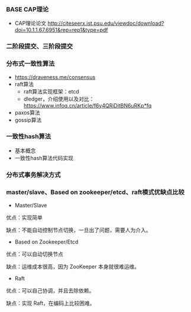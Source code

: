 ### BASE CAP理论
- CAP理论论文 http://citeseerx.ist.psu.edu/viewdoc/download?doi=10.1.1.67.6951&rep=rep1&type=pdf
### 二阶段提交、三阶段提交
### 分布式一致性算法 

- https://draveness.me/consensus
- raft算法
    - raft算法实现框架：etcd
    - dledger，介绍使用以及对比：https://www.infoq.cn/article/f6y4QRiDitBN6uRKp*fq
- paxos算法
- gossip算法

### 一致性hash算法
- 基本概念
- 一致性hash算法代码实现
### 分布式事务解决方式
### master/slave、Based on zookeeper/etcd、raft模式优缺点比较
- Master/Slave

优点：实现简单

缺点：不能自动控制节点切换，一旦出了问题，需要人为介入。
- Based on Zookeeper/Etcd

优点：可以自动切换节点

缺点：运维成本很高，因为 ZooKeeper 本身就很难运维。

- Raft

优点：可以自己协调，并且去除依赖。

缺点：实现 Raft，在编码上比较困难。
